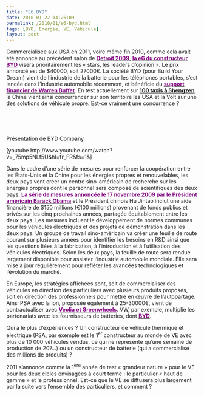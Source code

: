 ```yaml
---
title: "E6 BYD"
date: 2010-01-22 14:26:09
permalink: /2010/01/e6-byd.html
tags: [BYD, Energie, VE, Véhicule]
layout: post
---
```


<p class="MsoNormal"><span>Commercialisée aux USA en 2011, voire même fin 2010, comme cela avait été annoncé au précédent salon de <strong><span style="text-decoration: underline"><a href="http://www.turbo.fr/actualite-automobile/250660-detroit-2009-byd-e6-electrique/"><font color="#800080">Detroit 2009</font></a></span></strong>, <strong><span style="text-decoration: underline"><a href="http://www.byd.com/showroom.php?car=e6"><font color="#800080">la e6 du constructeur BYD</font></a></span></strong> visera prioritairement les « stars, les leaders d’opinion ». Le prix annoncé est de $40000, soit 27000€. La société BYD (pour Build Your Dream) vient de l’industrie de la batterie pour les téléphones portables, s’est lancée dans l’industrie automobile récemment, et bénéficie du <strong><span style="text-decoration: underline"><a href="http://money.cnn.com/2009/04/13/technology/gunther_electric.fortune/"><font color="#800080">support financier de Warren Buffet</font></a></span></strong>. En test actuellement sur <strong><span style="text-decoration: underline"><a href="http://www.chinacartimes.com/2010/01/19/byd-e6-to-launch-in-first-half-of-year-priced-at-300000rmb/">100 taxis à Shengzen</a></span></strong>, la Chine vient ainsi concurrencer sur son territoire les USA et la Volt sur une des solutions de véhicule propre. Est-ce vraiment une concurrence ?</span></p> <p class="MsoNormal"><span></span></p> <p>  </p> <p> </p> <p> </p> <p class="MsoNormal"><span></span></p>   <!--more-->  <p>Présentation de BYD Company</p> <p>  [youtube http://www.youtube.com/watch?v=_75mp5NLf5U&hl=fr_FR&fs=1&]</p> <p class="MsoNormal"><span>Dans le cadre d’une série de mesures pour renforcer la coopération entre les Etats-Unis et la Chine pour les énergies propres et renouvelables, les deux pays vont créer un centre sino-américain de recherche sur les énergies propres dont le personnel sera composé de scientifiques des deux pays. <strong><span style="text-decoration: underline"><a href="http://www.energy.gov/news2009/documents2009/US-China_Fact_Sheet_Electric_Vehicles.pdf"><font color="#800080">La série de mesures annoncée le 17 novembre 2009 par le Président américain Barack Obama</font></a></span></strong> et le Président chinois Hu Jintao inclut une aide financière de $150 millions (€100 millions) provenant de fonds publics et privés sur les cinq prochaines années, partagée équitablement entre les deux pays. Les mesures incluent le développement de normes communes pour les véhicules électriques et des projets de démonstration dans les deux pays. Un groupe de travail sino-américain va créer une feuille de route courant sur plusieurs années pour identifier les besoins en R&D ainsi que les questions liées à la fabrication, à l’introduction et à l’utilisation des véhicules électriques. Selon les deux pays, la feuille de route sera rendue largement disponible pour assister l’industrie automobile mondiale. Elle sera mise à jour régulièrement pour refléter les avancées technologiques et l’évolution du marché.</span></p> <p class="MsoNormal"><span></span></p> <p class="MsoNormal"><span>En Europe, les stratégies affichées sont, soit de commercialiser des véhicules en direction des particuliers avec plusieurs produits proposés, soit en direction des professionnels pour mettre en œuvre de l’autopartage. Ainsi PSA avec la Ion, proposée également à 25-30000€, vient de contractualiser avec <strong><span style="text-decoration: underline"><a href="http://www.enerzine.com/1036/9029+la-peugeot-ion-interesse-veolia-et-greenwheels+.html"><font color="#800080">Veolia et Greenwheels</font></a></span></strong>. VW, par exemple, multiplie les partenariats avec les fournisseurs de batteries, dont <strong><span style="text-decoration: underline"><a href="http://earth2tech.com/2009/05/27/why-volkswagen-wants-byd-in-its-battery-mix/"><font color="#800080">BYD</font></a></span></strong>.</span></p> <p class="MsoNormal"><span></span></p> <p class="MsoNormal"><span>Qui a le plus d’expériences ? Un constructeur de véhicule thermique et électrique (PSA, par exemple est le 1<sup>er</sup> constructeur au monde de VE avec plus de 10 000 véhicules vendus, ce qui ne représente qu’une semaine de production de 207…) ou un constructeur de batterie (qui a commercialisé des millions de produits) ?</span><span> </span></p> <p><span>2011 s’annonce comme la 1<sup>ère</sup> année de test « grandeur nature » pour le VE pour les deux cibles envisagées à court terme : le particulier « haut de gamme » et le professionnel. Est-ce que le VE se diffusera plus largement par la suite vers l’ensemble des particuliers, et comment ?</span></p>
